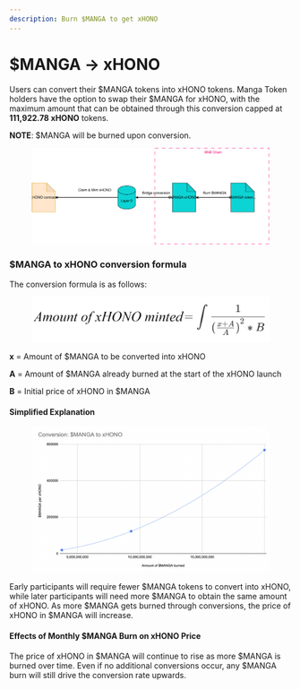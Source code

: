 ```yaml
---
description: Burn $MANGA to get xHONO
---
```


# $MANGA -> xHONO

Users can convert their $MANGA tokens into xHONO tokens. Manga Token holders have the option to swap their $MANGA for xHONO, with the maximum amount that can be obtained through this conversion capped at **111,922.78 xHONO** tokens.

**NOTE**: $MANGA will be burned upon conversion.

<figure><img src="../../.gitbook/assets/HONO_flow-MANGA to xHONO.svg" alt=""><figcaption></figcaption></figure>

### $MANGA to xHONO conversion formula

The conversion formula is as follows:



<figure><img src="../../.gitbook/assets/conversion_formula.png" alt=""><figcaption></figcaption></figure>

**x** = Amount of $MANGA to be converted into xHONO

**A** = Amount of $MANGA already burned at the start of the xHONO launch

**B** = Initial price of xHONO in $MANGA

#### Simplified Explanation

<figure><img src="../../.gitbook/assets/layman-manga.png" alt=""><figcaption></figcaption></figure>

Early participants will require fewer $MANGA tokens to convert into xHONO, while later participants will need more $MANGA to obtain the same amount of xHONO. As more $MANGA gets burned through conversions, the price of xHONO in $MANGA will increase.

#### **Effects of Monthly $MANGA Burn on xHONO Price**

The price of xHONO in $MANGA will continue to rise as more $MANGA is burned over time. Even if no additional conversions occur, any $MANGA burn will still drive the conversion rate upwards.
